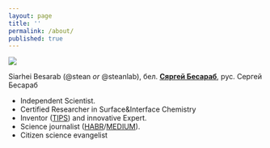 ```yaml
---
layout: page
title: ''
permalink: /about/
published: true
---
```


![]({{site.baseurl}}/images/name.png)

Siarhei Besarab (@stean _or_ @steanlab), бел. **[Сяргей Бесараб](https://be.wikipedia.org/wiki/%D0%A1%D1%8F%D1%80%D0%B3%D0%B5%D0%B9_%D0%92%D0%B0%D1%81%D1%96%D0%BB%D0%B5%D0%B2%D1%96%D1%87_%D0%91%D0%B5%D1%81%D0%B0%D1%80%D0%B0%D0%B1)**, рус. Сергей Бесараб

- Independent Scientist. 
- Certified Researcher in Surface&Interface Chemistry
- Inventor ([TIPS](https://en.wikipedia.org/wiki/TRIZ)) and innovative Expert.
- Science journalist ([HABR](https://habr.com/ru/users/steanlab/posts)/[MEDIUM](https://medium.com/@steanlab)).
- Citizen science evangelist



